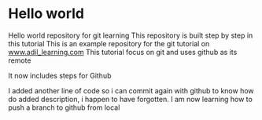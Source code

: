 # Hello world
Hello world repository for git learning 
This repository is built step by step in this tutorial
This is an example repository for the git tutorial on www.adil_learning.com
This tutorial focus on git and uses github as its remote

It now includes steps for Github

I added another line of code so i can commit again with github to know how do added description, i happen  to have forgotten.
I am now learning how to push a branch to github from local